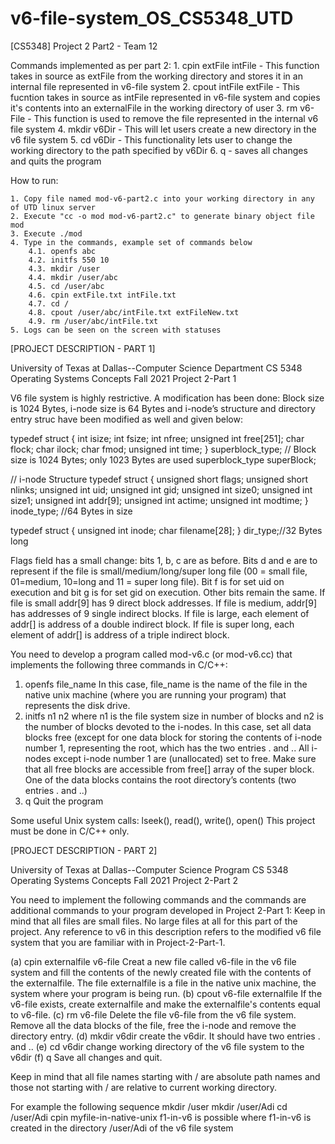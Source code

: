 # v6-file-system_OS_CS5348_UTD

[CS5348] Project 2 Part2 - Team 12

Commands implemented as per part 2:
    1. cpin extFile intFile - This function takes in source as extFile from the working directory 
                              and stores it in an internal file represented in v6-file system
    2. cpout intFile extFile - This fucntion takes in source as intFile represented in v6-file system
                               and copies it's contents into an externalFile in the working directory of user
    3. rm v6-File -  This function is used to remove the file represented in the internal v6 file system
    4. mkdir v6Dir - This will let users create a new directory in the v6 file system
    5. cd v6Dir - This functionality lets user to change the working directory to the path specified by v6Dir
    6. q -  saves all changes and quits the program

How to run:

    1. Copy file named mod-v6-part2.c into your working directory in any of UTD linux server
    2. Execute "cc -o mod mod-v6-part2.c" to generate binary object file mod
    3. Execute ./mod
    4. Type in the commands, example set of commands below
        4.1. openfs abc
        4.2. initfs 550 10
        4.3. mkdir /user
        4.4. mkdir /user/abc
        4.5. cd /user/abc
        4.6. cpin extFile.txt intFile.txt
        4.7. cd /
        4.8. cpout /user/abc/intFile.txt extFileNew.txt
        4.9. rm /user/abc/intFile.txt
    5. Logs can be seen on the screen with statuses


[PROJECT DESCRIPTION - PART 1]

University of Texas at Dallas--Computer Science Department
CS 5348 Operating Systems Concepts Fall 2021
Project 2-Part 1

V6 file system is highly restrictive. A modification has been done: Block size is 1024 Bytes, i-node size is 64 Bytes and i-node’s structure and directory entry struc have been modified as well and given below:

typedef struct {
 int isize;
 int fsize;
int nfree;
 unsigned int free[251];
 char flock;
 char ilock;
 char fmod;
 unsigned int time;
} superblock_type; // Block size is 1024 Bytes; only 1023 Bytes are used
superblock_type superBlock;

// i-node Structure
typedef struct {
unsigned short flags;
unsigned short nlinks;
unsigned int uid;
unsigned int gid;
unsigned int size0;
unsigned int size1;
unsigned int addr[9];
unsigned int actime;
unsigned int modtime;
} inode_type; //64 Bytes in size

typedef struct {
 unsigned int inode;
 char filename[28];
} dir_type;//32 Bytes long

Flags field has a small change: bits 1, b, c are as before. Bits d and e are to represent if the file is small/medium/long/super long file (00 = small file, 01=medium, 10=long and 11 = super long file). Bit f is for set uid on execution and bit g is for set gid on execution. Other bits remain the same.
If file is small addr[9] has 9 direct block addresses. If file is medium, addr[9] has addresses of 9 single indirect blocks. If file is large, each element of addr[] is address of a double indirect block. If file is super long, each element of addr[] is address of a triple indirect block.

You need to develop a program called mod-v6.c (or mod-v6.cc) that implements the following three commands in C/C++:
1. openfs file_name
      In this case, file_name is the name of the file in the native unix machine (where you are running your program) that represents the disk drive.
2. initfs n1 n2 
      where n1 is the file system size in number of blocks and n2 is the number of blocks devoted to the i-nodes. In this case, set all data blocks free (except for one data block for storing the contents of i-node number 1, representing the root, which has the two entries . and .. All i-nodes except i-node number 1 are (unallocated) set to free. Make sure that all free blocks are accessible from free[] array of the super block. One of the data blocks contains the root directory’s contents (two entries . and ..)
3. q
    Quit the program

Some useful Unix system calls: lseek(), read(), write(), open()
This project must be done in C/C++ only.


[PROJECT DESCRIPTION - PART 2]

University of Texas at Dallas--Computer Science Program
CS 5348 Operating Systems Concepts Fall 2021
Project 2-Part 2

You need to implement the following commands and the commands are additional commands to your program developed in Project 2-Part 1: Keep in mind that all files are small files. No large files at all for this part of the project. Any reference to v6 in this description refers to the modified v6 file system that you are familiar with in Project-2-Part-1.

(a) cpin externalfile v6-file
      Creat a new file called v6-file in the v6 file system and fill the contents of the newly created file with the contents of the externalfile. The file externalfile is a file in the native unix machine, the system where your program is being run.
(b) cpout v6-file externalfile
      If the v6-file exists, create externalfile and make the externalfile's contents equal to v6-file.
(c) rm v6-file
      Delete the file v6-file from the v6 file system. Remove all the data blocks of the file, free the i-node and remove the directory entry.
(d) mkdir v6dir
      create the v6dir. It should have two entries . and ..
(e) cd v6dir
      change working directory of the v6 file system to the v6dir
(f) q
      Save all changes and quit. 

Keep in mind that all file names starting with / are absolute path names and those not starting with / are relative to current working directory. 

For example the following sequence
mkdir /user
mkdir /user/Adi
cd /user/Adi
cpin myfile-in-native-unix f1-in-v6
is possible where f1-in-v6 is created in the directory /user/Adi of the v6 file system

